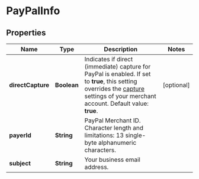

# PayPalInfo


## Properties

| Name | Type | Description | Notes |
|------------ | ------------- | ------------- | -------------|
|**directCapture** | **Boolean** | Indicates if direct (immediate) capture for PayPal is enabled. If set to **true**, this setting overrides the [capture](https://docs.adyen.com/online-payments/capture) settings of your merchant account. Default value: **true**. |  [optional] |
|**payerId** | **String** | PayPal Merchant ID. Character length and limitations: 13 single-byte alphanumeric characters. |  |
|**subject** | **String** | Your business email address. |  |



